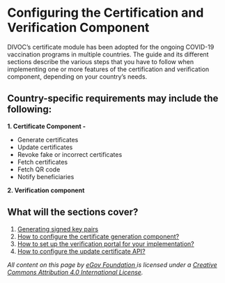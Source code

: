 # Configuring the Certification and Verification Component

DIVOC’s certificate module has been adopted for the ongoing COVID-19 vaccination programs in multiple countries. The guide and its different sections describe the various steps that you have to follow when implementing one or more features of the certification and verification component, depending on your country’s needs.

## Country-specific requirements may include the following:

**1. Certificate Component -**

* Generate certificates&#x20;
* Update certificates&#x20;
* Revoke fake or incorrect certificates&#x20;
* Fetch certificates&#x20;
* Fetch QR code&#x20;
* Notify beneficiaries

**2. Verification component**

## What will the sections cover?

1. [Generating signed key pairs](generating-signed-key-pairs.md)
2. [How to configure the certificate generation component?](configuring-certificates/)&#x20;
3. [How to set up the verification portal for your implementation?](how-to-set-up-the-verification-portal-for-implementation.md)
4. [How to configure the update certificate API?](how-to-configure-the-update-certificate-api.md)



_All content on this page by_ [_eGov Foundation_ ](https://egov.org.in/)_is licensed under a_ [_Creative Commons Attribution 4.0 International License_](http://creativecommons.org/licenses/by/4.0/)_._
